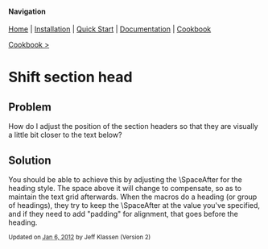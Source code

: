 #### Navigation

[Home](../home/README.md)  | [Installation](../installation/README.md) | [Quick Start](../quick-start/README.md) | [Documentation](../documentation/README.md) | [Cookbook ](../documentation/README.md) 

[Cookbook >](../README.md) 


# <span class="entry-title">Shift section head</span>

## <a name="TOC-Problem">Problem</a>

<a name="TOC-Problem">

How do I adjust the position of the section headers so that they are visually a little bit closer to the text below?

</a>

## <a name="TOC-Problem"></a><a name="TOC-Solution">Solution</a>


You should be able to achieve this by adjusting the \SpaceAfter for the heading style. The space above it will change to compensate, so as to maintain the text grid afterwards. When the macros do a heading (or group of headings), they try to keep the \SpaceAfter at the value you've specified, and if they need to add "padding" for alignment, that goes before the heading.


<small>Updated on <abbr class="updated" title="2012-01-06T15:37:59.059Z">Jan 6, 2012</abbr> by <span class="author"><span class="vcard">Jeff Klassen</span> </span>(Version <span class="sites:revision">2</span>)</small>  

